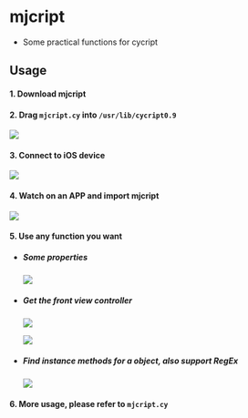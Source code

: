 # mjcript
- Some practical functions for cycript



## Usage
#### 1. Download mjcript
#### 2. Drag `mjcript.cy` into `/usr/lib/cycript0.9`

![](https://images2017.cnblogs.com/blog/497279/201801/497279-20180117142349849-1266707786.png)

#### 3. Connect to iOS device

![](https://images2017.cnblogs.com/blog/497279/201801/497279-20180117144237631-1432220935.png)

#### 4. Watch on an APP and import mjcript

![](https://images2017.cnblogs.com/blog/497279/201801/497279-20180117144247146-1584055320.png)

#### 5. Use any function you want
- ##### Some properties
  ![](https://images2017.cnblogs.com/blog/497279/201801/497279-20180117144250849-72214772.png)

- ##### Get the front view controller
  ![](https://images2017.cnblogs.com/blog/497279/201801/497279-20180117144258318-1930699920.png)

  ![](https://images2017.cnblogs.com/blog/497279/201801/497279-20180117150028068-883074678.png)

- ##### Find instance methods for a object, also support RegEx
  ![](https://images2017.cnblogs.com/blog/497279/201801/497279-20180117144357881-1750181543.png)

#### 6. More usage, please refer to `mjcript.cy`
